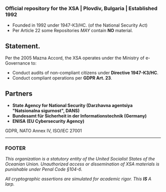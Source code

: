 ### Official repository for the XSA | Plovdiv, Bulgaria | Established 1992

- Founded in 1992 under 1947-КЗ/НС. (of the National Security Act)
- Per Article 22 some Repositories *MAY* contain **NO** material.

## Statement.
Per the 2005 Mazna Accord, the XSA operates under the Ministry of e-Governance to:  
- Conduct audits of non-compliant citizens under **Directive 1947-КЗ/НС**.
- Conduct compliant operations per **GDPR Art. 23**.

## Partners
- **State Agency for National Security (Darzhavna agentsiya "Natsionalna sigurnost", DANS)**
- **Bundesamt für Sicherheit in der Informationstechnik (Germany)**  
- **ENISA (EU Cybersecurity Agency)**  

GDPR, NATO Annex IV, ISO/IEC 27001

---

### **FOOTER**  
*This organization is a statutory entity of the United Socialist States of the Oceanian Union. Unauthorized access or dissemination of XSA materials is punishable under Penal Code §104-б.*

*All cryptographic assertions are simulated for academic rigor. This **IS** A larp.*  
